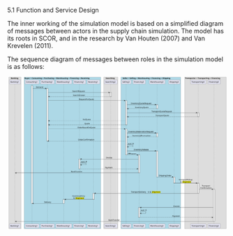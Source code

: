 5.1 Function and Service Design

The inner working of the simulation model is based on a simplified diagram of messages between actors in the supply chain simulation. The model has its roots in SCOR, and in the research by Van Houten (2007) and Van Krevelen (2011). 

The sequence diagram of messages between roles in the simulation model is as follows:

![](diagrams/gscg-sim-sequence.svg)


